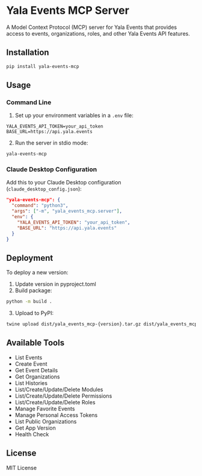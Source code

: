 # Yala Events MCP Server

A Model Context Protocol (MCP) server for Yala Events that provides access to events, organizations, roles, and other Yala Events API features.

## Installation

```bash
pip install yala-events-mcp
```

## Usage

### Command Line

1. Set up your environment variables in a `.env` file:

```env
YALA_EVENTS_API_TOKEN=your_api_token
BASE_URL=https://api.yala.events
```

2. Run the server in stdio mode:

```bash
yala-events-mcp
```

### Claude Desktop Configuration

Add this to your Claude Desktop configuration (`claude_desktop_config.json`):

```json
"yala-events-mcp": {
  "command": "python3",
  "args": ["-m", "yala_events_mcp.server"],
  "env": {
    "YALA_EVENTS_API_TOKEN": "your_api_token",
    "BASE_URL": "https://api.yala.events"
  }
}
```

## Deployment

To deploy a new version:

1. Update version in pyproject.toml
2. Build package:

```bash
python -m build .
```

3. Upload to PyPI:

```bash
twine upload dist/yala_events_mcp-{version}.tar.gz dist/yala_events_mcp-{version}-py3-none-any.whl
```

## Available Tools

- List Events
- Create Event
- Get Event Details
- Get Organizations
- List Histories
- List/Create/Update/Delete Modules
- List/Create/Update/Delete Permissions
- List/Create/Update/Delete Roles
- Manage Favorite Events
- Manage Personal Access Tokens
- List Public Organizations
- Get App Version
- Health Check

## License

MIT License
